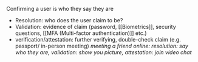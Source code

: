 Confirming a user is who they say they are
- Resolution: who does the user claim to be?
- Validation: evidence of claim (password, [[Biometrics]], security questions, [[MFA (Multi-factor authentication)]] etc.)
- verification/attestation: further verifying, double-check claim (e.g. passport/ in-person meeting)
*meeting a friend online: resolution: say who they are, validation: show you picture, attestation: join video chat*